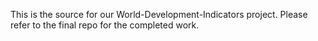 This is the source for our World-Development-Indicators project. Please refer to the final repo for the completed work.
